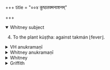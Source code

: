 +++
title = "००४ कुष्ठतक्मनाशनम्"

+++
<details open><summary>Whitney subject</summary>

4. To the plant kúṣṭha: against takmán ⌊fever⌋.
</details>

<details><summary>VH anukramaṇī</summary>

कुष्ठतक्मनाशनम्।  
१-१० भृग्वङ्गिराः। कुष्ठो, यक्ष्मनाशनम्। अनुष्टप्, ५ भुरिक्, ६ गायत्री, १० उष्णिग्गर्भा निचृत्।
</details>

<details><summary>Whitney anukramaṇī</summary>

[Bhṛgvan̄giras.—daśakam. yakṣmanāśanakuṣṭhadevatyam. ānuṣṭubham: 5. bhurij; 6. gāyatrī; 10. uṣṇiggarbhā nicṛt.]
</details>

<details><summary>Whitney</summary>

### Comment
All the verses except 4 are found also in Pāipp., but in two books: vss. 1-3, 5-7 in xix. (and not all together); vss. 8-10 in ii. It is not expressly quoted by Kāuś., but the schol. (26. 1, note) regard it as included in the takmanāśana gaṇa, and (28. 13, note) also in the kuṣṭhalin̄gās, and so employed in a healing rite against rājayakṣma; vs. 10 is separately added (26. 1, note) at the end of the gaṇa.


### Translations
Translated: Grohmann, Indische Studien, ix. 421 (vss. 1, 3-6); Zimmer, p. 64 (parts); Grill, 9, 141; Griffith, i. 193; Bloomfield, 4, 414; Weber, xviii. 178.
</details>

<details><summary>Griffith</summary>

A charm against fever and other ailments
</details>

